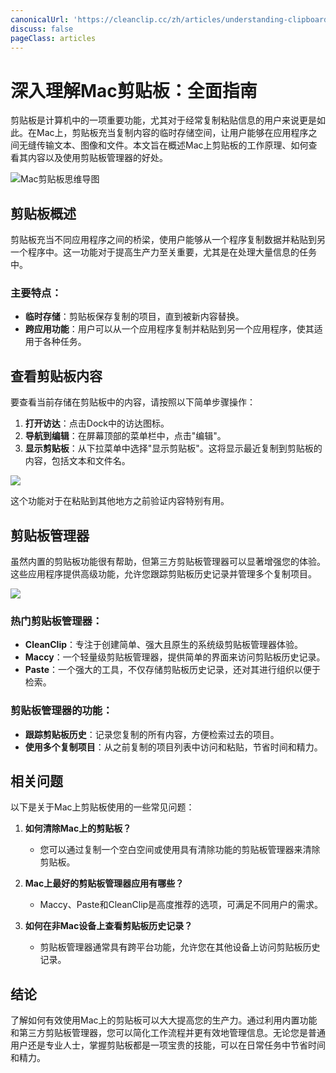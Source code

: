 ```yaml
---
canonicalUrl: 'https://cleanclip.cc/zh/articles/understanding-clipboard-on-mac-guide'
discuss: false
pageClass: articles
---
```


# 深入理解Mac剪贴板：全面指南

剪贴板是计算机中的一项重要功能，尤其对于经常复制粘贴信息的用户来说更是如此。在Mac上，剪贴板充当复制内容的临时存储空间，让用户能够在应用程序之间无缝传输文本、图像和文件。本文旨在概述Mac上剪贴板的工作原理、如何查看其内容以及使用剪贴板管理器的好处。

![Mac剪贴板思维导图](/images/mac-clipboard-mind-map.png)


## 剪贴板概述

剪贴板充当不同应用程序之间的桥梁，使用户能够从一个程序复制数据并粘贴到另一个程序中。这一功能对于提高生产力至关重要，尤其是在处理大量信息的任务中。

### 主要特点：
- **临时存储**：剪贴板保存复制的项目，直到被新内容替换。
- **跨应用功能**：用户可以从一个应用程序复制并粘贴到另一个应用程序，使其适用于各种任务。

## 查看剪贴板内容

要查看当前存储在剪贴板中的内容，请按照以下简单步骤操作：

1. **打开访达**：点击Dock中的访达图标。
2. **导航到编辑**：在屏幕顶部的菜单栏中，点击"编辑"。
3. **显示剪贴板**：从下拉菜单中选择"显示剪贴板"。这将显示最近复制到剪贴板的内容，包括文本和文件名。

![](/images/blogs/view_macos_clipboard_step1.png)

这个功能对于在粘贴到其他地方之前验证内容特别有用。

## 剪贴板管理器

虽然内置的剪贴板功能很有帮助，但第三方剪贴板管理器可以显著增强您的体验。这些应用程序提供高级功能，允许您跟踪剪贴板历史记录并管理多个复制项目。

![](/images/mac_clipboard_manager_cleanclip_copied_lists.png)

### 热门剪贴板管理器：
- **CleanClip**：专注于创建简单、强大且原生的系统级剪贴板管理器体验。
- **Maccy**：一个轻量级剪贴板管理器，提供简单的界面来访问剪贴板历史记录。
- **Paste**：一个强大的工具，不仅存储剪贴板历史记录，还对其进行组织以便于检索。

### 剪贴板管理器的功能：
- **跟踪剪贴板历史**：记录您复制的所有内容，方便检索过去的项目。
- **使用多个复制项目**：从之前复制的项目列表中访问和粘贴，节省时间和精力。

## 相关问题

以下是关于Mac上剪贴板使用的一些常见问题：

1. **如何清除Mac上的剪贴板？**
   - 您可以通过复制一个空白空间或使用具有清除功能的剪贴板管理器来清除剪贴板。

2. **Mac上最好的剪贴板管理器应用有哪些？**
   - Maccy、Paste和CleanClip是高度推荐的选项，可满足不同用户的需求。

3. **如何在非Mac设备上查看剪贴板历史记录？**
   - 剪贴板管理器通常具有跨平台功能，允许您在其他设备上访问剪贴板历史记录。

## 结论

了解如何有效使用Mac上的剪贴板可以大大提高您的生产力。通过利用内置功能和第三方剪贴板管理器，您可以简化工作流程并更有效地管理信息。无论您是普通用户还是专业人士，掌握剪贴板都是一项宝贵的技能，可以在日常任务中节省时间和精力。